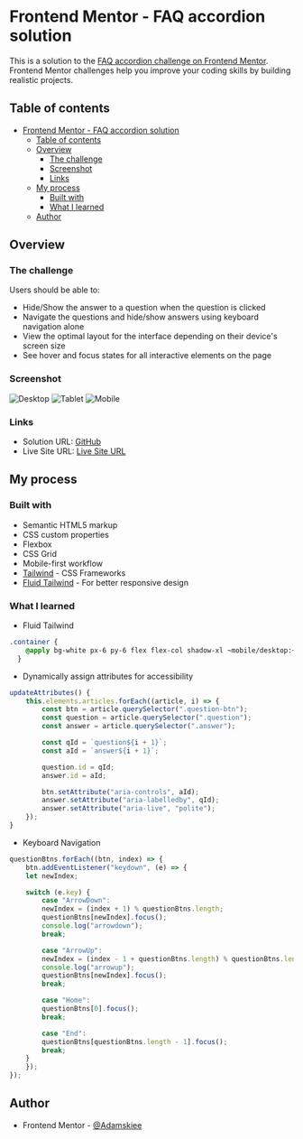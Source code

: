 # Frontend Mentor - FAQ accordion solution

This is a solution to the [FAQ accordion challenge on Frontend Mentor](https://www.frontendmentor.io/challenges/faq-accordion-wyfFdeBwBz). Frontend Mentor challenges help you improve your coding skills by building realistic projects.

## Table of contents

- [Frontend Mentor - FAQ accordion solution](#frontend-mentor---faq-accordion-solution)
  - [Table of contents](#table-of-contents)
  - [Overview](#overview)
    - [The challenge](#the-challenge)
    - [Screenshot](#screenshot)
    - [Links](#links)
  - [My process](#my-process)
    - [Built with](#built-with)
    - [What I learned](#what-i-learned)
  - [Author](#author)

## Overview

### The challenge

Users should be able to:

- Hide/Show the answer to a question when the question is clicked
- Navigate the questions and hide/show answers using keyboard navigation alone
- View the optimal layout for the interface depending on their device's screen size
- See hover and focus states for all interactive elements on the page

### Screenshot

![Desktop](./screenshots/desktop.jpeg)
![Tablet](./screenshots/tablet.jpeg)
![Mobile](./screenshots/mobile.jpeg)

### Links

- Solution URL: [GitHub](https://github.com/adamskiee-frontendmentor-projects/accessible-faq-accordion)
- Live Site URL: [Live Site URL](https://adamskiee-frontendmentor-projects.github.io/accessible-faq-accordion)

## My process

### Built with

- Semantic HTML5 markup
- CSS custom properties
- Flexbox
- CSS Grid
- Mobile-first workflow
- [Tailwind](https://tailwindcss.com/) - CSS Frameworks
- [Fluid Tailwind](https://fluid.tw/) - For better responsive design

### What I learned

- Fluid Tailwind

```css
.container {
    @apply bg-white px-6 py-6 flex flex-col shadow-xl ~mobile/desktop:~rounded-md/2xl ~mobile/desktop:~max-w-xs/xl;
  }
```

- Dynamically assign attributes for accessibility

```js
updateAttributes() {
    this.elements.articles.forEach((article, i) => {
        const btn = article.querySelector(".question-btn");
        const question = article.querySelector(".question");
        const answer = article.querySelector(".answer");

        const qId = `question${i + 1}`;
        const aId = `answer${i + 1}`;

        question.id = qId;
        answer.id = aId;

        btn.setAttribute("aria-controls", aId);
        answer.setAttribute("aria-labelledby", qId);
        answer.setAttribute("aria-live", "polite");
    });
}
```

- Keyboard Navigation

```js
questionBtns.forEach((btn, index) => {
    btn.addEventListener("keydown", (e) => {
    let newIndex;

    switch (e.key) {
        case "ArrowDown":
        newIndex = (index + 1) % questionBtns.length;
        questionBtns[newIndex].focus();
        console.log("arrowdown");
        break;

        case "ArrowUp":
        newIndex = (index - 1 + questionBtns.length) % questionBtns.length;
        console.log("arrowup");
        questionBtns[newIndex].focus();
        break;

        case "Home":
        questionBtns[0].focus();
        break;

        case "End":
        questionBtns[questionBtns.length - 1].focus();
        break;
    }
    });
});
```

## Author

- Frontend Mentor - [@Adamskiee](https://www.frontendmentor.io/profile/Adamskiee)
